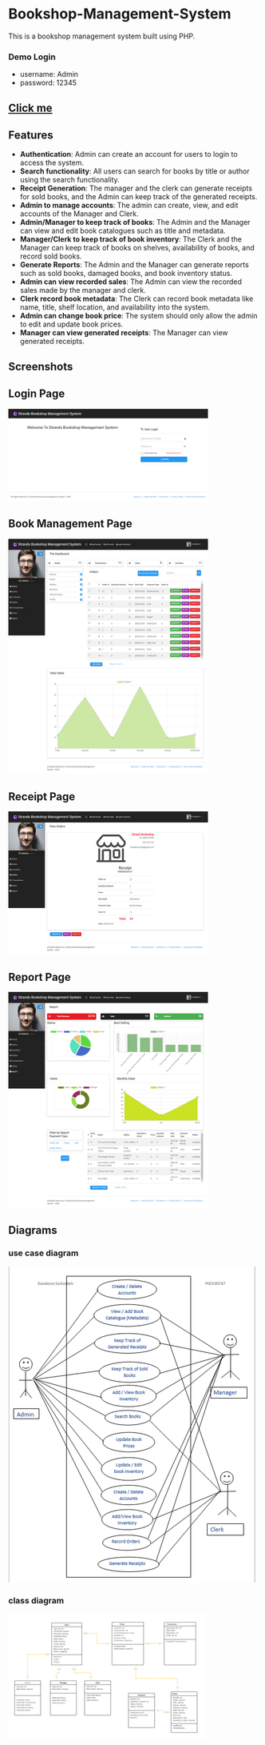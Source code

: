 # Bookshop-Management-System


This is a bookshop management system built using PHP.
### Demo Login
* username: Admin
* password: 12345
## [Click me](https://bookshop-management-systems.000webhostapp.com/)


## Features

- **Authentication**: Admin can create an account for users to login to access the system.
- **Search functionality**: All users can search for books by title or author using the search functionality.
- **Receipt Generation**: The manager and the clerk can generate receipts for sold books, and the Admin can keep track of the generated receipts.
- **Admin to manage accounts**: The admin can create, view, and edit accounts of the Manager and Clerk.
- **Admin/Manager to keep track of books**: The Admin and the Manager can view and edit book catalogues such as title and metadata.
- **Manager/Clerk to keep track of book inventory**: The Clerk and the Manager can keep track of books on shelves, availability of books, and record sold books.
- **Generate Reports**: The Admin and the Manager can generate reports such as sold books, damaged books, and book inventory status.
- **Admin can view recorded sales**: The Admin can view the recorded sales made by the manager and clerk.
- **Clerk record book metadata**: The Clerk can record book metadata like name, title, shelf location, and availability into the system.
- **Admin can change book price**: The system should only allow the admin to edit and update book prices.
- **Manager can view generated receipts**: The Manager can view generated receipts.






## Screenshots



## Login Page
<img src="screenshots/login.png" width="400">

## Book Management Page
<img src="screenshots/home.png" width="400">

## Receipt Page
<img src="screenshots/receipt.png" width="400">

## Report Page
<img src="screenshots/report.png" width="400">




##  Diagrams
### use case diagram
![Usecase](screenshots/usecase.png)
### class diagram
![Class](screenshots/classdiagram.png)

